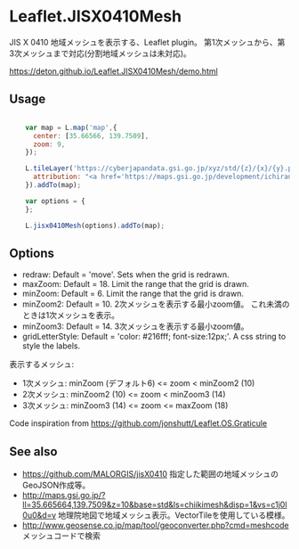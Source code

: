 # Leaflet.JISX0410Mesh

JIS X 0410 地域メッシュを表示する、Leaflet plugin。
第1次メッシュから、第3次メッシュまで対応(分割地域メッシュは未対応)。

https://deton.github.io/Leaflet.JISX0410Mesh/demo.html

Usage
-----

```JavaScript

    var map = L.map('map',{
      center: [35.66566, 139.7509],
      zoom: 9,
    });

    L.tileLayer('https://cyberjapandata.gsi.go.jp/xyz/std/{z}/{x}/{y}.png', {
      attribution: "<a href='https://maps.gsi.go.jp/development/ichiran.html' target='_blank'>地理院タイル</a>"
    }).addTo(map);

    var options = {
    };

    L.jisx0410Mesh(options).addTo(map);

```

Options
-------
- redraw: Default = 'move'. Sets when the grid is redrawn.
- maxZoom: Default = 18. Limit the range that the grid is drawn.
- minZoom: Default = 6. Limit the range that the grid is drawn.
- minZoom2: Default = 10. 2次メッシュを表示する最小zoom値。
  これ未満のときは1次メッシュを表示。
- minZoom3: Default = 14. 3次メッシュを表示する最小zoom値。
- gridLetterStyle: Default = 'color: #216fff; font-size:12px;'. A css string to style the labels.

表示するメッシュ:
* 1次メッシュ: minZoom (デフォルト6) <= zoom < minZoom2 (10)
* 2次メッシュ: minZoom2 (10) <= zoom < minZoom3 (14)
* 3次メッシュ: minZoom3 (14) <= zoom <= maxZoom (18)


Code inspiration from https://github.com/jonshutt/Leaflet.OS.Graticule

See also
--------
* https://github.com/MALORGIS/jisX0410
  指定した範囲の地域メッシュのGeoJSON作成等。
* http://maps.gsi.go.jp/?ll=35.665664,139.7509&z=10&base=std&ls=chiikimesh&disp=1&vs=c1j0l0u0&d=v
  地理院地図で地域メッシュ表示。VectorTileを使用している模様。
* http://www.geosense.co.jp/map/tool/geoconverter.php?cmd=meshcode
  メッシュコードで検索
